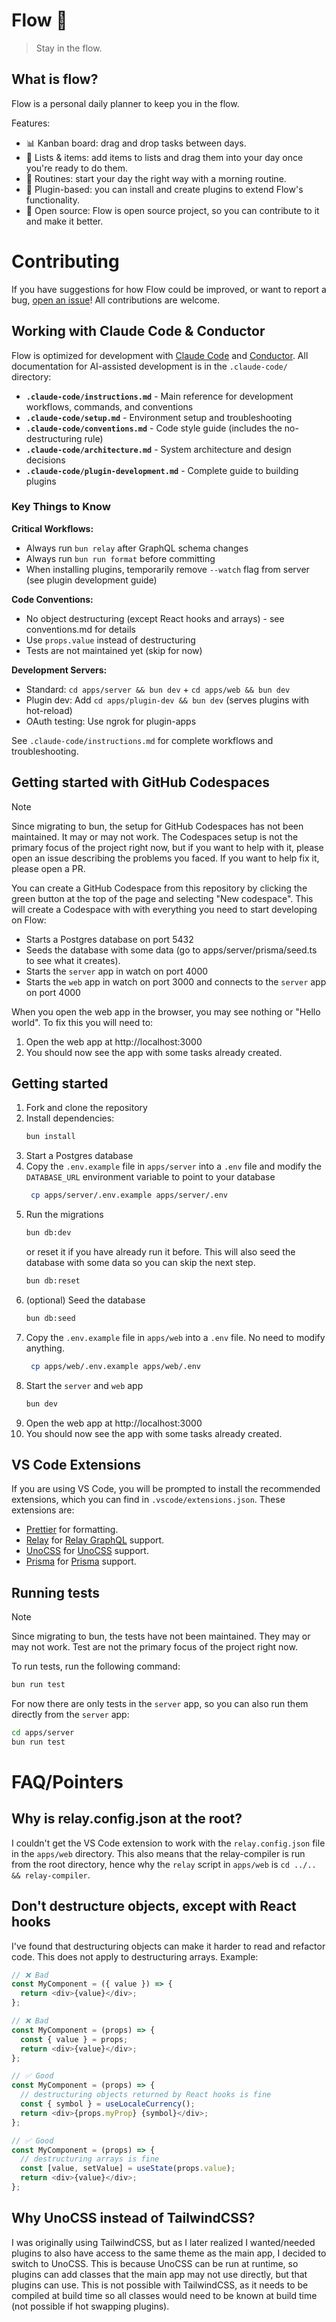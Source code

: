 # Flow 🌊

> Stay in the flow.

## What is flow?

Flow is a personal daily planner to keep you in the flow. 

Features:

- 📊 Kanban board: drag and drop tasks between days.
- 🧾 Lists & items: add items to lists and drag them into your day once you're ready to do them.
- 📕 Routines: start your day the right way with a morning routine.
- 🧩 Plugin-based: you can install and create plugins to extend Flow's functionality.
- 💯 Open source: Flow is open source project, so you can contribute to it and make it better.

# Contributing

If you have suggestions for how Flow could be improved, or want to report a bug, [open an issue](https://github.com/richardguerre/flow/issues/new)! All contributions are welcome.

## Working with Claude Code & Conductor

Flow is optimized for development with [Claude Code](https://claude.com/claude-code) and [Conductor](https://conductor.build). All documentation for AI-assisted development is in the `.claude-code/` directory:

- **`.claude-code/instructions.md`** - Main reference for development workflows, commands, and conventions
- **`.claude-code/setup.md`** - Environment setup and troubleshooting
- **`.claude-code/conventions.md`** - Code style guide (includes the no-destructuring rule)
- **`.claude-code/architecture.md`** - System architecture and design decisions
- **`.claude-code/plugin-development.md`** - Complete guide to building plugins

### Key Things to Know

**Critical Workflows:**
- Always run `bun relay` after GraphQL schema changes
- Always run `bun run format` before committing
- When installing plugins, temporarily remove `--watch` flag from server (see plugin development guide)

**Code Conventions:**
- No object destructuring (except React hooks and arrays) - see conventions.md for details
- Use `props.value` instead of destructuring
- Tests are not maintained yet (skip for now)

**Development Servers:**
- Standard: `cd apps/server && bun dev` + `cd apps/web && bun dev`
- Plugin dev: Add `cd apps/plugin-dev && bun dev` (serves plugins with hot-reload)
- OAuth testing: Use ngrok for plugin-apps

See `.claude-code/instructions.md` for complete workflows and troubleshooting.

## Getting started with GitHub Codespaces

> [!NOTE]
> Since migrating to bun, the setup for GitHub Codespaces has not been maintained. It may or may not work.
> The Codespaces setup is not the primary focus of the project right now, but if you want to help with it, please open an issue describing the problems you faced. If you want to help fix it, please open a PR.

You can create a GitHub Codespace from this repository by clicking the green button at the top of the page and selecting "New codespace". This will create a Codespace with with everything you need to start developing on Flow:

- Starts a Postgres database on port 5432
- Seeds the database with some data (go to apps/server/prisma/seed.ts to see what it creates).
- Starts the `server` app in watch on port 4000
- Starts the `web` app in watch on port 3000 and connects to the `server` app on port 4000

When you open the web app in the browser, you may see nothing or "Hello world". To fix this you will need to:

1. Open the web app at http://localhost:3000
2. You should now see the app with some tasks already created.

## Getting started

1. Fork and clone the repository
2. Install dependencies:
   ```bash
   bun install
   ```
3. Start a Postgres database
4. Copy the `.env.example` file in `apps/server` into a `.env` file and modify the `DATABASE_URL` environment variable to point to your database
   ```bash
    cp apps/server/.env.example apps/server/.env
    ```
5. Run the migrations
   ```bash
   bun db:dev
   ```
   or reset it if you have already run it before. This will also seed the database with some data so you can skip the next step.
   ```bash
   bun db:reset
   ```
6. (optional) Seed the database
   ```bash
   bun db:seed
   ```
7. Copy the `.env.example` file in `apps/web` into a `.env` file. No need to modify anything.
   ```bash
    cp apps/web/.env.example apps/web/.env
    ```
8. Start the `server` and `web` app
   ```bash
   bun dev
   ```
9. Open the web app at http://localhost:3000
10. You should now see the app with some tasks already created.

## VS Code Extensions

If you are using VS Code, you will be prompted to install the recommended extensions, which you can find in `.vscode/extensions.json`. These extensions are:

- [Prettier](https://marketplace.visualstudio.com/items?itemName=esbenp.prettier-vscode) for formatting.
- [Relay](https://marketplace.visualstudio.com/items?itemName=meta.relay) for [Relay GraphQL](https://relay.dev) support.
- [UnoCSS](https://marketplace.visualstudio.com/items?itemName=bradlc.antfu.unocss) for [UnoCSS](https://unocss.dev) support.
- [Prisma](https://marketplace.visualstudio.com/items?itemName=Prisma.prisma) for [Prisma](https://www.prisma.io) support.

## Running tests

> [!NOTE]
> Since migrating to bun, the tests have not been maintained. They may or may not work.
> Test are not the primary focus of the project right now.

To run tests, run the following command:

```bash
bun run test
```

For now there are only tests in the `server` app, so you can also run them directly from the `server` app:

```bash
cd apps/server
bun run test
```

# FAQ/Pointers

## Why is relay.config.json at the root?

I couldn't get the VS Code extension to work with the `relay.config.json` file in the `apps/web` directory. This also means that the relay-compiler is run from the root directory, hence why the `relay` script in `apps/web` is `cd ../.. && relay-compiler`.

## Don't destructure objects, except with React hooks

I've found that destructuring objects can make it harder to read and refactor code. This does not apply to destructuring arrays. Example:

```js
// ❌ Bad
const MyComponent = ({ value }) => {
  return <div>{value}</div>;
};

// ❌ Bad
const MyComponent = (props) => {
  const { value } = props;
  return <div>{value}</div>;
};

// ✅ Good
const MyComponent = (props) => {
  // destructuring objects returned by React hooks is fine
  const { symbol } = useLocaleCurrency();
  return <div>{props.myProp} {symbol}</div>;
};

// ✅ Good
const MyComponent = (props) => {
  // destructuring arrays is fine
  const [value, setValue] = useState(props.value);
  return <div>{value}</div>;
};
```

## Why UnoCSS instead of TailwindCSS?

I was originally using TailwindCSS, but as I later realized I wanted/needed plugins to also have access to the same theme as the main app, I decided to switch to UnoCSS. This is because UnoCSS can be run at runtime, so plugins can add classes that the main app may not use directly, but that plugins can use. This is not possible with TailwindCSS, as it needs to be compiled at build time so all classes would need to be known at build time (not possible if hot swapping plugins).
